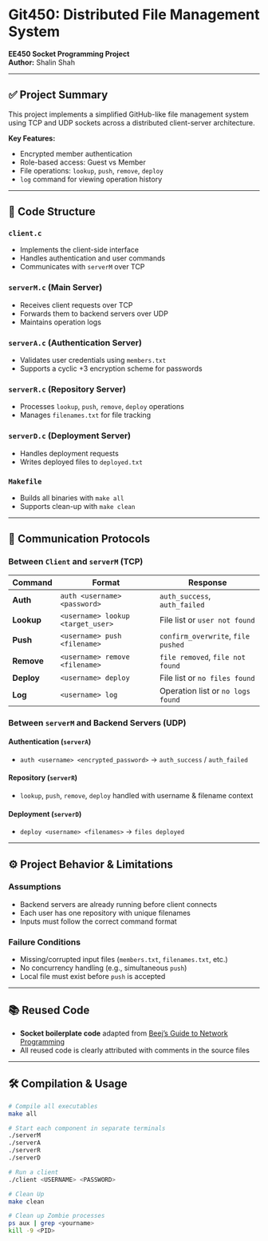 # Git450: Distributed File Management System  
**EE450 Socket Programming Project**  
**Author:** Shalin Shah  

---

## ✅ Project Summary
This project implements a simplified GitHub-like file management system using TCP and UDP sockets across a distributed client-server architecture.

**Key Features:**
- Encrypted member authentication
- Role-based access: Guest vs Member
- File operations: `lookup`, `push`, `remove`, `deploy`
- `log` command for viewing operation history

---

## 📁 Code Structure

### `client.c`
- Implements the client-side interface
- Handles authentication and user commands
- Communicates with `serverM` over TCP

### `serverM.c` (Main Server)
- Receives client requests over TCP
- Forwards them to backend servers over UDP
- Maintains operation logs

### `serverA.c` (Authentication Server)
- Validates user credentials using `members.txt`
- Supports a cyclic +3 encryption scheme for passwords

### `serverR.c` (Repository Server)
- Processes `lookup`, `push`, `remove`, `deploy` operations
- Manages `filenames.txt` for file tracking

### `serverD.c` (Deployment Server)
- Handles deployment requests
- Writes deployed files to `deployed.txt`

### `Makefile`
- Builds all binaries with `make all`
- Supports clean-up with `make clean`

---

## 💬 Communication Protocols

### Between `Client` and `serverM` (TCP)

| Command        | Format                                 | Response                                 |
|----------------|----------------------------------------|------------------------------------------|
| **Auth**       | `auth <username> <password>`           | `auth_success`, `auth_failed`            |
| **Lookup**     | `<username> lookup <target_user>`      | File list or `user not found`            |
| **Push**       | `<username> push <filename>`           | `confirm_overwrite`, `file pushed`       |
| **Remove**     | `<username> remove <filename>`         | `file removed`, `file not found`         |
| **Deploy**     | `<username> deploy`                    | File list or `no files found`            |
| **Log**        | `<username> log`                       | Operation list or `no logs found`        |

### Between `serverM` and Backend Servers (UDP)

#### Authentication (`serverA`)
- `auth <username> <encrypted_password>` → `auth_success` / `auth_failed`

#### Repository (`serverR`)
- `lookup`, `push`, `remove`, `deploy` handled with username & filename context

#### Deployment (`serverD`)
- `deploy <username> <filenames>` → `files deployed`

---

## ⚙️ Project Behavior & Limitations

### Assumptions
- Backend servers are already running before client connects
- Each user has one repository with unique filenames
- Inputs must follow the correct command format


### Failure Conditions
- Missing/corrupted input files (`members.txt`, `filenames.txt`, etc.)
- No concurrency handling (e.g., simultaneous `push`)
- Local file must exist before `push` is accepted

---

## 📚 Reused Code
- **Socket boilerplate code** adapted from [Beej’s Guide to Network Programming](https://beej.us/guide/bgnet/)
- All reused code is clearly attributed with comments in the source files

---

## 🛠️ Compilation & Usage

```bash
# Compile all executables
make all

# Start each component in separate terminals
./serverM
./serverA
./serverR
./serverD

# Run a client
./client <USERNAME> <PASSWORD>

# Clean Up
make clean

# Clean up Zombie processes
ps aux | grep <yourname>
kill -9 <PID>
